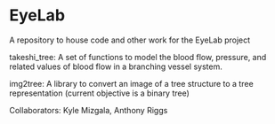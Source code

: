 # EyeLab

A repository to house code and other work for the EyeLab project

takeshi_tree: A set of functions to model the blood flow, pressure, and
    related values of blood flow in a branching vessel system.

img2tree: A library to convert an image of a tree structure to a tree
    representation (current objective is a binary tree)

Collaborators:
    Kyle Mizgala,
    Anthony Riggs